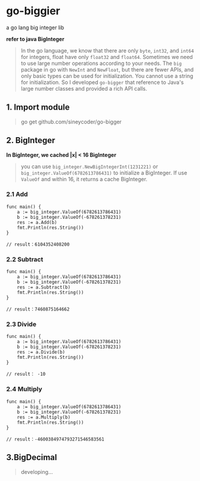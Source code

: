 # go-biggier

a go lang big integer lib

**refer to java BigInteger**

> In the go language, we know that there are only `byte`, `int32`, and `int64` for integers, float have only `float32` and `float64`. Sometimes we need to use large number operations according to your needs. The `big` package in go with `NewInt` and `NewFloat`, but there are fewer APIs, and only basic types can be used for initialization. You cannot use a string for initialization. So I developed `go-bigger` that reference to Java's large number classes and provided a rich API calls.

## 1. Import module

> go get github.com/sineycoder/go-bigger

## 2. BigInteger

**In BigInteger, we cached |x| < 16 BigInteger**

> you can use `big_integer.NewBigIntegerInt(1231221)` or `big_integer.ValueOf(6782613786431)` to initialize a BigInteger. If use `ValueOf` and within 16, it returns a cache BigInteger.

### 2.1 Add

```
func main() {
	a := big_integer.ValueOf(6782613786431)
	b := big_integer.ValueOf(-678261378231)
	res := a.Add(b)
	fmt.Println(res.String())
}

// result：6104352408200
```

### 2.2 Subtract

```
func main() {
	a := big_integer.ValueOf(6782613786431)
	b := big_integer.ValueOf(-678261378231)
	res := a.Subtract(b)
	fmt.Println(res.String())
}

// result：7460875164662
```

### 2.3 Divide

```
func main() {
	a := big_integer.ValueOf(6782613786431)
	b := big_integer.ValueOf(-678261378231)
	res := a.Divide(b)
	fmt.Println(res.String())
}

// result： -10
```

### 2.4 Multiply

```
func main() {
	a := big_integer.ValueOf(6782613786431)
	b := big_integer.ValueOf(-678261378231)
	res := a.Multiply(b)
	fmt.Println(res.String())
}

// result：-4600384974793271546583561
```

## 3.BigDecimal

> developing...


